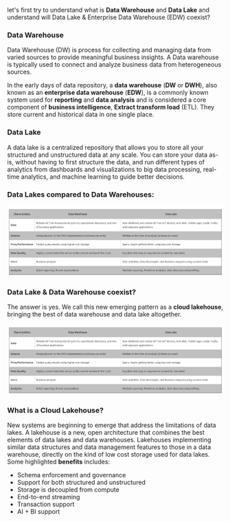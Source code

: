 
let's first try to understand what is **Data Warehouse** and **Data Lake** and understand will Data Lake & Enterprise Data Warehouse (EDW) coexist?

### Data Warehouse
Data Warehouse (DW) is process for collecting and managing data from varied sources to provide meaningful business insights. A Data warehouse is typically used to connect and analyze business data from heterogeneous sources.

In the early days of data repository, a **data warehouse** (**DW** or **DWH**), also known as an **enterprise data  warehouse** (**EDW**), is a commonly known system used for **reporting** and **data analysis** and is considered a core component of **business intelligence**, **Extract transform load** (ETL). They store current and historical data in one single place.

### Data Lake
A data lake is a centralized repository that allows you to store all your structured and unstructured data at any scale. You can store your data as-is, without having to first structure the data, and run different types of analytics from dashboards and visualizations to big data processing, real-time analytics, and machine learning to guide better decisions.

### Data Lakes compared to Data Warehouses:

![DLDW](https://github.com/gurditsingh/blog/blob/gh-pages/_screenshots/DataLake_DataWarehouse.jpg?raw=true)

### Data Lake & Data Warehouse coexist?
The answer is yes. We call this new emerging pattern as a **cloud lakehouse**, bringing the best of data warehouse and data lake altogether.

![DLDW](https://github.com/gurditsingh/blog/blob/gh-pages/_screenshots/DataLake_DataWarehouse.jpg?raw=true)

### What is a Cloud Lakehouse?
New systems are beginning to emerge that address the limitations of data lakes. A lakehouse is a new, open architecture that combines the best elements of data lakes and data warehouses. Lakehouses implementing similar data structures and data management features to those in a data warehouse, directly on the kind of low cost storage used for data lakes. Some highlighted **benefits** includes:

 - Schema enforcement and governance
 - Support for both structured and unstructured
 - Storage is decoupled from compute
 - End-to-end streaming
 - Transaction support
 - AI + BI support



<!--stackedit_data:
eyJoaXN0b3J5IjpbLTgyMTg1ODI4NCwzMDM3ODMyNjEsMTQ1Mz
g5NjAxMiwtMjA1Mzc1NDYyNywtMjA5NjIzODk4LC04MDQ1NTkx
MTYsNTk4NTgwOTE2LC02MDMyMDQ5NDMsMzA5MTk0MDIzLDk2OT
I2Njc0NCwxODM3NzQ0NzgwLC0xNzcyMjI1NzA0LC0xNjk0MDgy
NTYsLTE2MjA2NjczMjQsLTIwMjY3OTU3MTMsLTE2ODk5MDg5NT
IsNDgyNzYzMjAsMTE4MTMxNjQxLC0xOTI3MjU3ODcwLDE2MTEx
MDQxMDVdfQ==
-->
